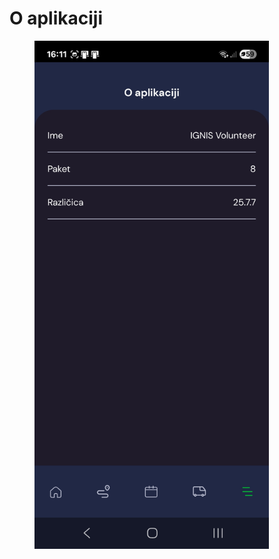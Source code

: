 # O aplikaciji

<figure><img src="../../../.gitbook/assets/Screenshot_20250720_161103_IGNIS Volunteer.jpg" alt="" width="375"><figcaption></figcaption></figure>
